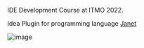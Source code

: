 IDE Development Course at ITMO 2022.

Idea Plugin for programming language [Janet](https://janet-lang.org/) 



![image](https://user-images.githubusercontent.com/64794482/171903820-973a3a85-c5e2-4e63-86d0-e8391b8f241c.png)
